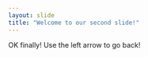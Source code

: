 ```yaml
---
layout: slide
title: "Welcome to our second slide!"
---
```

OK finally!
Use the left arrow to go back!
